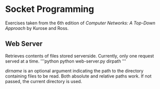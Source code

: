 # Socket Programming
Exercises taken from the 6th edition of *Computer Networks: A Top-Down Approach* by Kurose and Ross.

## Web Server
Retrieves contents of files stored serverside. Currently, only one request served at a time.
'''python
python web-server.py dirpath
'''

*dirname* is an optional argument indicating the path to the directory containing files to be read. Both absolute and relative paths work. If not passed, the current directory is used.
